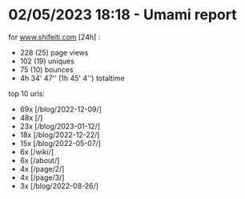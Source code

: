 # 02/05/2023 18:18 - Umami report
for www.shifeiti.com [24h] :

 - 228 (25) page views
 - 102 (19) uniques
 - 75 (10) bounces
 - 4h 34' 47'' (1h 45' 4'') totaltime


top 10 urls:
 - 69x [/blog/2022-12-09/]
 - 48x [/]
 - 23x [/blog/2023-01-12/]
 - 18x [/blog/2022-12-22/]
 - 15x [/blog/2022-05-07/]
 - 6x [/wiki/]
 - 6x [/about/]
 - 4x [/page/2/]
 - 4x [/page/3/]
 - 3x [/blog/2022-08-26/]


